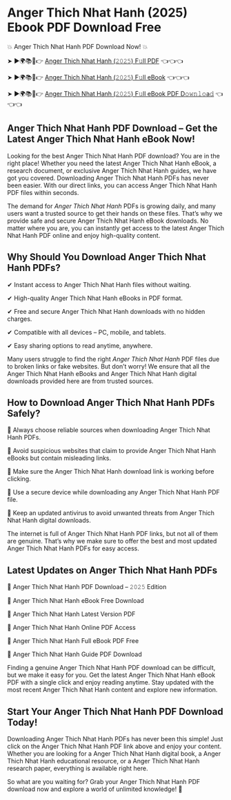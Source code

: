 # Anger Thich Nhat Hanh (2025) Ebook PDF Download Free

💥 Anger Thich Nhat Hanh PDF Download Now! 💥

➤ ►🌍📚📱👉 [Anger Thich Nhat Hanh (𝟸𝟶𝟸𝟻) F𝚞ll PDF](https://getpdf.xyz/anger-thich-nhat-hanh) 👈👈👈


➤ ►🌍📚📱👉 [Anger Thich Nhat Hanh (𝟸𝟶𝟸𝟻) F𝚞ll eBook](https://getpdf.xyz/anger-thich-nhat-hanh) 👈👈👈


➤ ►🌍📚📱👉 [Anger Thich Nhat Hanh (𝟸𝟶𝟸𝟻) F𝚞ll eBook PDF D𝚘𝚠𝚗𝚕𝚘a𝚍](https://getpdf.xyz/anger-thich-nhat-hanh) 👈👈👈


## Anger Thich Nhat Hanh PDF Download – Get the Latest Anger Thich Nhat Hanh eBook Now!

Looking for the best Anger Thich Nhat Hanh PDF download? You are in the right place! Whether you need the latest Anger Thich Nhat Hanh eBook, a research document, or exclusive Anger Thich Nhat Hanh guides, we have got you covered. Downloading Anger Thich Nhat Hanh PDFs has never been easier. With our direct links, you can access Anger Thich Nhat Hanh PDF files within seconds.

The demand for *Anger Thich Nhat Hanh* PDFs is growing daily, and many users want a trusted source to get their hands on these files. That’s why we provide safe and secure Anger Thich Nhat Hanh eBook downloads. No matter where you are, you can instantly get access to the latest Anger Thich Nhat Hanh PDF online and enjoy high-quality content.

## Why Should You Download Anger Thich Nhat Hanh PDFs?

✔ Instant access to Anger Thich Nhat Hanh files without waiting.

✔ High-quality Anger Thich Nhat Hanh eBooks in PDF format.

✔ Free and secure Anger Thich Nhat Hanh downloads with no hidden charges.

✔ Compatible with all devices – PC, mobile, and tablets.

✔ Easy sharing options to read anytime, anywhere.

Many users struggle to find the right *Anger Thich Nhat Hanh* PDF files due to broken links or fake websites. But don’t worry! We ensure that all the Anger Thich Nhat Hanh eBooks and Anger Thich Nhat Hanh digital downloads provided here are from trusted sources.

## How to Download Anger Thich Nhat Hanh PDFs Safely?

📌 Always choose reliable sources when downloading Anger Thich Nhat Hanh PDFs.

📌 Avoid suspicious websites that claim to provide Anger Thich Nhat Hanh eBooks but contain misleading links.

📌 Make sure the Anger Thich Nhat Hanh download link is working before clicking.

📌 Use a secure device while downloading any Anger Thich Nhat Hanh PDF file.

📌 Keep an updated antivirus to avoid unwanted threats from Anger Thich Nhat Hanh digital downloads.

The internet is full of Anger Thich Nhat Hanh PDF links, but not all of them are genuine. That’s why we make sure to offer the best and most updated Anger Thich Nhat Hanh PDFs for easy access.

## Latest Updates on Anger Thich Nhat Hanh PDFs

🔹 Anger Thich Nhat Hanh PDF Download – 𝟸𝟶𝟸𝟻 Edition

🔹 Anger Thich Nhat Hanh eBook Free Download

🔹 Anger Thich Nhat Hanh Latest Version PDF

🔹 Anger Thich Nhat Hanh Online PDF Access

🔹 Anger Thich Nhat Hanh Full eBook PDF Free

🔹 Anger Thich Nhat Hanh Guide PDF Download

Finding a genuine Anger Thich Nhat Hanh PDF download can be difficult, but we make it easy for you. Get the latest Anger Thich Nhat Hanh eBook PDF with a single click and enjoy reading anytime. Stay updated with the most recent Anger Thich Nhat Hanh content and explore new information.

## Start Your Anger Thich Nhat Hanh PDF Download Today!

Downloading Anger Thich Nhat Hanh PDFs has never been this simple! Just click on the Anger Thich Nhat Hanh PDF link above and enjoy your content. Whether you are looking for a Anger Thich Nhat Hanh digital book, a Anger Thich Nhat Hanh educational resource, or a Anger Thich Nhat Hanh research paper, everything is available right here.

So what are you waiting for? Grab your Anger Thich Nhat Hanh PDF download now and explore a world of unlimited knowledge! 🚀